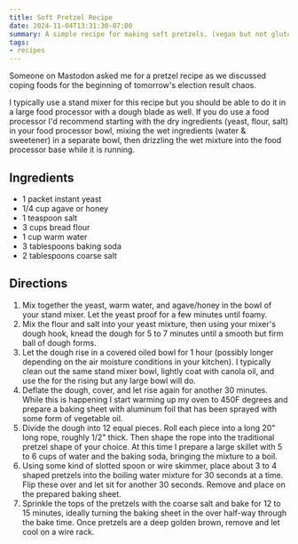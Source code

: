 ```yaml
---
title: Soft Pretzel Recipe
date: 2024-11-04T13:31:30-07:00
summary: A simple recipe for making soft pretzels. (vegan but not gluten-free.)
tags:
- recipes
---
```


Someone on Mastodon asked me for a pretzel recipe as we discussed coping foods for the beginning of tomorrow's election result chaos. 

I typically use a stand mixer for this recipe but you should be able to do it in a large food processor with a dough blade as well. If you do use a food processor I'd recommend starting with the dry ingredients (yeast, flour, salt) in your food processor bowl, mixing the wet ingredients (water & sweetener) in a separate bowl, then drizzling the wet mixture into the food processor base while it is running.

## Ingredients

- 1 packet instant yeast
- 1/4 cup agave or honey
- 1 teaspoon salt
- 3 cups bread flour
- 1 cup warm water
- 3 tablespoons baking soda
- 2 tablespoons coarse salt

## Directions

1. Mix together the yeast, warm water, and agave/honey in the bowl of your stand mixer. Let the yeast proof for a few minutes until foamy. 
2. Mix the flour and salt into your yeast mixture, then using your mixer's dough hook, knead the dough for 5 to 7 minutes until a smooth but firm ball of dough forms.
3. Let the dough rise in a covered oiled bowl for 1 hour (possibly longer depending on the air moisture conditions in your kitchen). I typically clean out the same stand mixer bowl, lightly coat with canola oil, and use the for the rising but any large bowl will do.
4. Deflate the dough, cover, and let rise again for another 30 minutes. While this is happening I start warming up my oven to 450F degrees and prepare a baking sheet with aluminum foil that has been sprayed with some form of vegetable oil.
5. Divide the dough into 12 equal pieces. Roll each piece into a long 20" long rope, roughly 1/2" thick. Then shape the rope into the traditional pretzel shape of your choice. At this time I prepare a large skillet with 5 to 6 cups of water and the baking soda, bringing the mixture to a boil.
6. Using some kind of slotted spoon or wire skimmer, place about 3 to 4 shaped pretzels into the boiling water mixture for 30 seconds at a time. Flip these over and let sit for another 30 seconds. Remove and place on the prepared baking sheet.
7. Sprinkle the tops of the pretzels with the coarse salt and bake for 12 to 15 minutes, ideally turning the baking sheet in the over half-way through the bake time. Once pretzels are a deep golden brown, remove and let cool on a wire rack.
